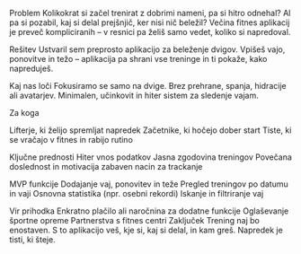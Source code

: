 Problem
Kolikokrat si začel trenirat z dobrimi nameni, pa si hitro odnehal? Al pa si pozabil, kaj si delal prejšnjič, ker nisi nič beležil? Večina fitnes aplikacij je preveč kompliciranih – v resnici pa želiš samo vedet, koliko si napredoval.

Rešitev
Ustvaril sem preprosto aplikacijo za beleženje dvigov. Vpišeš vajo, ponovitve in težo – aplikacija pa shrani vse treninge in ti pokaže, kako napreduješ.

Kaj nas loči
Fokusiramo se samo na dvige. Brez prehrane, spanja, hidracije ali avatarjev. Minimalen, učinkovit in hiter sistem za sledenje vajam.

Za koga

Lifterje, ki želijo spremljat napredek
Začetnike, ki hočejo dober start
Tiste, ki se vračajo v fitnes in rabijo rutino

Ključne prednosti
Hiter vnos podatkov
Jasna zgodovina treningov
Povečana doslednost in motivacija
zabaven nacin za trackanje

MVP funkcije
Dodajanje vaj, ponovitev in teže
Pregled treningov po datumu in vaji
Osnovna statistika (npr. osebni rekordi)
Iskanje in filtriranje vaj

Vir prihodka
Enkratno plačilo ali naročnina za dodatne funkcije
Oglaševanje športne opreme
Partnerstva s fitnes centri
Zaključek
Trening naj bo enostaven. S to aplikacijo veš, kje si, kaj si delal, in kam greš. Napredek je tisti, ki šteje.
